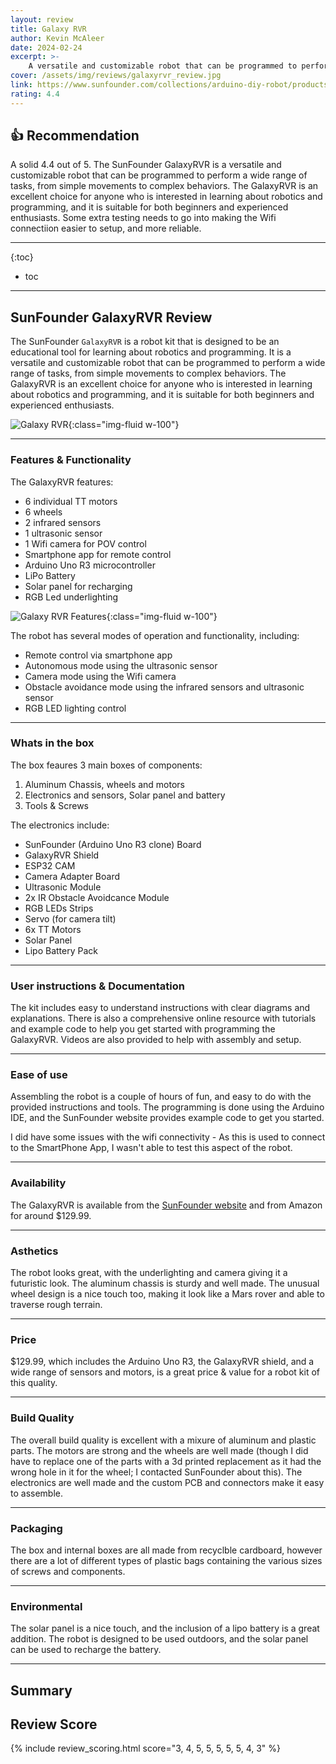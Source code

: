 ```yaml
---
layout: review
title: Galaxy RVR
author: Kevin McAleer
date: 2024-02-24
excerpt: >-
    A versatile and customizable robot that can be programmed to perform a wide range of tasks, from simple movements to complex behaviors
cover: /assets/img/reviews/galaxyrvr_review.jpg
link: https://www.sunfounder.com/collections/arduino-diy-robot/products/sunfounder-galaxyrvr-mars-rover-kit)
rating: 4.4
---
```


## 👍 Recommendation

A solid 4.4 out of 5. The SunFounder GalaxyRVR is a versatile and customizable robot that can be programmed to perform a wide range of tasks, from simple movements to complex behaviors. The GalaxyRVR is an excellent choice for anyone who is interested in learning about robotics and programming, and it is suitable for both beginners and experienced enthusiasts. Some extra testing needs to go into making the Wifi connectiion easier to setup, and more reliable.

---

{:toc}
* toc

---

## SunFounder GalaxyRVR Review

The SunFounder `GalaxyRVR` is a robot kit that is designed to be an educational tool for learning about robotics and programming. It is a versatile and customizable robot that can be programmed to perform a wide range of tasks, from simple movements to complex behaviors. The GalaxyRVR is an excellent choice for anyone who is interested in learning about robotics and programming, and it is suitable for both beginners and experienced enthusiasts.

![Galaxy RVR](/assets/img/reviews/galaxyrvr_01.jpg){:class="img-fluid w-100"}

---

### Features & Functionality

The GalaxyRVR features:

* 6 individual TT motors
* 6 wheels
* 2 infrared sensors
* 1 ultrasonic sensor
* 1 Wifi camera for POV control
* Smartphone app for remote control
* Arduino Uno R3 microcontroller
* LiPo Battery
* Solar panel for recharging
* RGB Led underlighting

![Galaxy RVR Features](/assets/img/reviews/galaxyrvr_02.jpg){:class="img-fluid w-100"}

The robot has several modes of operation and functionality, including:

* Remote control via smartphone app
* Autonomous mode using the ultrasonic sensor
* Camera mode using the Wifi camera
* Obstacle avoidance mode using the infrared sensors and ultrasonic sensor
* RGB LED lighting control

---

### Whats in the box

The box feaures 3 main boxes of components:

1. Aluminum Chassis, wheels and motors
1. Electronics and sensors, Solar panel and battery
1. Tools & Screws

The electronics include:

* SunFounder (Arduino Uno R3 clone)  Board
* GalaxyRVR Shield
* ESP32 CAM
* Camera Adapter Board
* Ultrasonic Module
* 2x IR Obstacle Avoidcance Module
* RGB LEDs Strips
* Servo (for camera tilt)
* 6x TT Motors
* Solar Panel
* Lipo Battery Pack

---

### User instructions & Documentation

The kit includes easy to understand instructions with clear diagrams and explanations. There is also a comprehensive online resource with tutorials and example code to help you get started with programming the GalaxyRVR. Videos are also provided to help with assembly and setup.

---

### Ease of use

Assembling the robot is a couple of hours of fun, and easy to do with the provided instructions and tools. The programming is done using the Arduino IDE, and the SunFounder website provides example code to get you started.

I did have some issues with the wifi connectivity - As this is used to connect to the SmartPhone App, I wasn't able to test this aspect of the robot.

---

### Availability

The GalaxyRVR is available from the [SunFounder website](https://www.sunfounder.com/collections/arduino-diy-robot/products/sunfounder-galaxyrvr-mars-rover-kit) and from Amazon for around $129.99.

---

### Asthetics

The robot looks great, with the underlighting and camera giving it a futuristic look. The aluminum chassis is sturdy and well made. The unusual wheel design is a nice touch too, making it look like a Mars rover and able to traverse rough terrain.

---

### Price

$129.99, which includes the Arduino Uno R3, the GalaxyRVR shield, and a wide range of sensors and motors, is a great price & value for a robot kit of this quality.

---

### Build Quality

The overall build quality is excellent with a mixure of aluminum and plastic parts. The motors are strong and the wheels are well made (though I did have to replace one of the parts with a 3d printed replacement as it had the wrong hole in it for the wheel; I contacted SunFounder about this). The electronics are well made and the custom PCB and connectors make it easy to assemble.

---

### Packaging

The box and internal boxes are all made from recyclble cardboard, however there are a lot of different types of plastic bags containing the various sizes of screws and components.

---

### Environmental

The solar panel is a nice touch, and the inclusion of a lipo battery is a great addition. The robot is designed to be used outdoors, and the solar panel can be used to recharge the battery.

---

## Summary

## Review Score

{% include review_scoring.html score="3, 4, 5, 5, 5, 5, 5, 4, 3" %}
